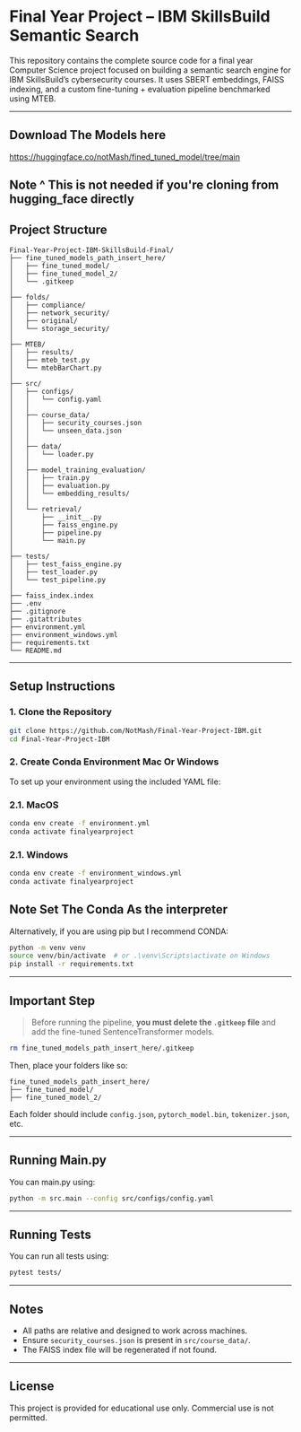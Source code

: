 # Final Year Project – IBM SkillsBuild Semantic Search

This repository contains the complete source code for a final year Computer Science project focused on building a semantic search engine for IBM SkillsBuild’s cybersecurity courses. It uses SBERT embeddings, FAISS indexing, and a custom fine-tuning + evaluation pipeline benchmarked using MTEB.

---
##  Download The Models here
https://huggingface.co/notMash/fined_tuned_model/tree/main

## Note ^ This is not needed if you're cloning from hugging_face directly

##  Project Structure

```
Final-Year-Project-IBM-SkillsBuild-Final/
├── fine_tuned_models_path_insert_here/
│   ├── fine_tuned_model/
│   ├── fine_tuned_model_2/
│   └── .gitkeep
│
├── folds/
│   ├── compliance/
│   ├── network_security/
│   ├── original/
│   └── storage_security/
│
├── MTEB/
│   ├── results/
│   ├── mteb_test.py
│   └── mtebBarChart.py
│
├── src/
│   ├── configs/
│   │   └── config.yaml
│   │
│   ├── course_data/
│   │   ├── security_courses.json
│   │   └── unseen_data.json
│   │
│   ├── data/
│   │   └── loader.py
│   │
│   ├── model_training_evaluation/
│   │   ├── train.py
│   │   ├── evaluation.py
│   │   └── embedding_results/
│   │
│   └── retrieval/
│       ├── __init__.py
│       ├── faiss_engine.py
│       ├── pipeline.py
│       └── main.py
│
├── tests/
│   ├── test_faiss_engine.py
│   ├── test_loader.py
│   └── test_pipeline.py
│
├── faiss_index.index
├── .env
├── .gitignore
├── .gitattributes
├── environment.yml
├── environment_windows.yml
├── requirements.txt
└── README.md

```

---

##  Setup Instructions

### 1. Clone the Repository

```bash
git clone https://github.com/NotMash/Final-Year-Project-IBM.git
cd Final-Year-Project-IBM
```

### 2. Create Conda Environment Mac Or Windows

To set up your environment using the included YAML file:

### 2.1. MacOS
```bash on MacOS
conda env create -f environment.yml
conda activate finalyearproject
```
### 2.1. Windows
```bash on Windows
conda env create -f environment_windows.yml
conda activate finalyearproject
```

## Note Set The Conda As the interpreter

Alternatively, if you are using pip but I recommend CONDA:

```bash
python -m venv venv
source venv/bin/activate  # or .\venv\Scripts\activate on Windows
pip install -r requirements.txt
```

---

##  Important Step

> Before running the pipeline, **you must delete the `.gitkeep` file** and add the fine-tuned SentenceTransformer models.

```bash
rm fine_tuned_models_path_insert_here/.gitkeep
```

Then, place your folders like so:

```
fine_tuned_models_path_insert_here/
├── fine_tuned_model/
├── fine_tuned_model_2/
```

Each folder should include `config.json`, `pytorch_model.bin`, `tokenizer.json`, etc.

---

## Running Main.py

You can main.py using:

```bash
python -m src.main --config src/configs/config.yaml
```

---



## Running Tests

You can run all tests using:

```bash
pytest tests/
```

---

## Notes

- All paths are relative and designed to work across machines.
- Ensure `security_courses.json` is present in `src/course_data/`.
- The FAISS index file will be regenerated if not found.

---

## License

This project is provided for educational use only. Commercial use is not permitted.
